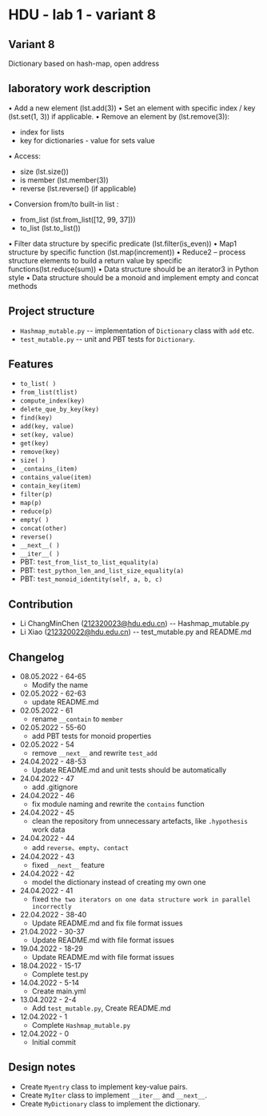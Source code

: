 # HDU - lab 1 - variant 8

## Variant 8

Dictionary based on hash-map, open address

## laboratory work description

• Add a new element  (lst.add(3))
• Set an element with specific index / key (lst.set(1, 3)) if applicable.
• Remove an element by (lst.remove(3)):

- index for lists
- key for dictionaries - value for sets value

• Access:

- size (lst.size())
- is member (lst.member(3))
- reverse (lst.reverse() (if applicable)

• Conversion from/to built-in list :

- from_list (lst.from_list([12, 99, 37]))
- to_list (lst.to_list())

• Filter data structure by specific predicate (lst.filter(is_even))
• Map1 structure by specific function (lst.map(increment))
• Reduce2 – process structure elements to build a return value by specific functions(lst.reduce(sum))
• Data structure should be an iterator3 in Python style
• Data structure should be a monoid and implement empty and concat methods

## Project structure

- `Hashmap_mutable.py` -- implementation of `Dictionary` class with `add` etc.
- `test_mutable.py` -- unit and PBT tests for `Dictionary`.

## Features

- `to_list( )`
- `from_list(tlist)`
- `compute_index(key)`
- `delete_que_by_key(key)`
- `find(key)`
- `add(key, value)`
- `set(key, value)`
- `get(key)`
- `remove(key)`
- `size( )`
- `_contains_(item)`
- `contains_value(item)`
- `contain_key(item)`
- `filter(p)`
- `map(p)`
- `reduce(p)`
- `empty( )`
- `concat(other)`
- `reverse()`
- `__next__( )`
- `__iter__( )`
- PBT: `test_from_list_to_list_equality(a)`
- PBT: `test_python_len_and_list_size_equality(a)`
- PBT: `test_monoid_identity(self, a, b, c)`
## Contribution

- Li ChangMinChen (212320023@hdu.edu.cn) -- Hashmap_mutable.py
- Li Xiao (212320022@hdu.edu.cn) -- test_mutable.py and README.md

## Changelog

- 08.05.2022 - 64-65
  - Modify the name
- 02.05.2022 - 62-63
  - update README.md
- 02.05.2022 - 61
  - rename `__contain` to `member`
- 02.05.2022 - 55-60
  - add PBT tests for monoid properties
- 02.05.2022 - 54
  - remove `__next__` and rewrite `test_add`
- 24.04.2022 - 48-53
  - Update README.md and unit tests should be automatically
- 24.04.2022 - 47
  - add .gitignore
- 24.04.2022 - 46
  - fix module naming and rewrite the `contains` function
- 24.04.2022 - 45
  - clean the repository from unnecessary artefacts, like `.hypothesis` work data
- 24.04.2022 - 44
  - add `reverse`、`empty`、`contact`
- 24.04.2022 - 43
  - fixed `__next__` feature
- 24.04.2022 - 42
  - model the dictionary instead of creating my own one
- 24.04.2022 - 41
  - fixed `the two iterators on one data structure work in parallel incorrectly`
- 22.04.2022 - 38-40
  - Update README.md and fix file format issues
- 21.04.2022 - 30-37
  - Update README.md with file format issues
- 19.04.2022 - 18-29
  - Update README.md with file format issues
- 18.04.2022 - 15-17
  - Complete test.py
- 14.04.2022 - 5-14
  - Create main.yml
- 13.04.2022 - 2-4
  - Add `test_mutable.py`, Create README.md
- 12.04.2022 - 1
  - Complete `Hashmap_mutable.py`
- 12.04.2022 - 0
  - Initial commit

## Design notes

- Create `Myentry` class to implement key-value pairs.
- Create `MyIter` class to implement `__iter__` and `__next__`.
- Create `MyDictionary` class to implement the dictionary.
